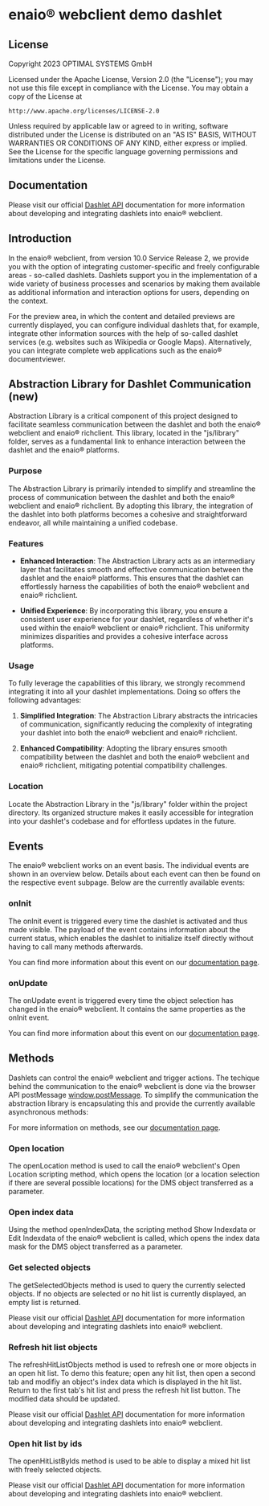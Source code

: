 # enaio® webclient demo dashlet

## License

Copyright 2023 OPTIMAL SYSTEMS GmbH

Licensed under the Apache License, Version 2.0 (the "License"); you may not use this file except in compliance with the License. You may obtain a copy of the License at

```
http://www.apache.org/licenses/LICENSE-2.0
```

Unless required by applicable law or agreed to in writing, software distributed under the License is distributed on an "AS IS" BASIS, WITHOUT WARRANTIES OR CONDITIONS OF ANY KIND, either express or implied. See the License for the specific language governing permissions and limitations under the License.

## Documentation

Please visit our official [Dashlet API](https://help.optimal-systems.com/enaio_develop/display/WEB/5.+Dashlet+API) documentation for more information about developing and integrating dashlets into enaio® webclient.

## Introduction

In the enaio® webclient, from version 10.0 Service Release 2, we provide you with the option of integrating customer-specific and freely configurable areas - so-called dashlets. Dashlets support you in the implementation of a wide variety of business processes and scenarios by making them available as additional information and interaction options for users, depending on the context.

For the preview area, in which the content and detailed previews are currently displayed, you can configure individual dashlets that, for example, integrate other information sources with the help of so-called dashlet services (e.g. websites such as Wikipedia or Google Maps). Alternatively, you can integrate complete web applications such as the enaio® documentviewer.

## Abstraction Library for Dashlet Communication (new)

Abstraction Library is a critical component of this project designed to facilitate seamless communication between the dashlet and both the enaio® webclient and enaio® richclient. This library, located in the "js/library" folder, serves as a fundamental link to enhance interaction between the dashlet and the enaio® platforms.

### Purpose

The Abstraction Library is primarily intended to simplify and streamline the process of communication between the dashlet and both the enaio® webclient and enaio® richclient. By adopting this library, the integration of the dashlet into both platforms becomes a cohesive and straightforward endeavor, all while maintaining a unified codebase.

### Features

- **Enhanced Interaction**: The Abstraction Library acts as an intermediary layer that facilitates smooth and effective communication between the dashlet and the enaio® platforms. This ensures that the dashlet can effortlessly harness the capabilities of both the enaio® webclient and enaio® richclient.

- **Unified Experience**: By incorporating this library, you ensure a consistent user experience for your dashlet, regardless of whether it's used within the enaio® webclient or enaio® richclient. This uniformity minimizes disparities and provides a cohesive interface across platforms.

### Usage

To fully leverage the capabilities of this library, we strongly recommend integrating it into all your dashlet implementations. Doing so offers the following advantages:

1. **Simplified Integration**: The Abstraction Library abstracts the intricacies of communication, significantly reducing the complexity of integrating your dashlet into both the enaio® webclient and enaio® richclient.

2. **Enhanced Compatibility**: Adopting the library ensures smooth compatibility between the dashlet and both the enaio® webclient and enaio® richclient, mitigating potential compatibility challenges.

### Location

Locate the Abstraction Library in the "js/library" folder within the project directory. Its organized structure makes it easily accessible for integration into your dashlet's codebase and for effortless updates in the future.

## Events

The enaio® webclient works on an event basis. The individual events are shown in an overview below. Details about each event can then be found on the respective event subpage. Below are the currently available events:

### onInit

The onInit event is triggered every time the dashlet is activated and thus made visible. The payload of the event contains information about the current status, which enables the dashlet to initialize itself directly without having to call many methods afterwards.

You can find more information about this event on our [documentation page](https://help.optimal-systems.com/enaio_develop/display/WEB/onInit).

### onUpdate

The onUpdate event is triggered every time the object selection has changed in the enaio® webclient. It contains the same properties as the onInit event.

You can find more information about this event on our [documentation page](https://help.optimal-systems.com/enaio_develop/display/WEB/onUpdate).

## Methods

Dashlets can control the enaio® webclient and trigger actions. The techique behind the communication to the enaio® webclient is done via the browser API postMessage [window.postMessage](https://developer.mozilla.org/en-US/docs/Web/API/Window/postMessage). To simplify the communication the abstraction library is encapsulating this and provide the currently available asynchronous methods:

For more information on methods, see our [documentation page](https://help.optimal-systems.com/enaio_develop/display/WEB/5.4+Dashlet-Methoden).

### Open location

The openLocation method is used to call the enaio® webclient's Open Location scripting method, which opens the location (or a location selection if there are several possible locations) for the DMS object transferred as a parameter.

### Open index data

Using the method openIndexData, the scripting method Show Indexdata or Edit Indexdata of the enaio® webclient is called, which opens the index data mask for the DMS object transferred as a parameter.

### Get selected objects

The getSelectedObjects method is used to query the currently selected objects. If no objects are selected or no hit list is currently displayed, an empty list is returned.

Please visit our official [Dashlet API](https://help.optimal-systems.com/enaio_develop/display/WEB/5.+Dashlet+API) documentation for more information about developing and integrating dashlets into enaio® webclient.

### Refresh hit list objects

The refreshHitListObjects method is used to refresh one or more objects in an open hit list. To demo this feature; open any hit list, then open a second tab and modifiy an object's index data which is displayed in the hit list. Return to the first tab's hit list and press the refresh hit list button. The modified data should be updated.

Please visit our official [Dashlet API](https://help.optimal-systems.com/enaio_develop/display/WEB/5.+Dashlet+API) documentation for more information about developing and integrating dashlets into enaio® webclient.

### Open hit list by ids

The openHitListByIds method is used to be able to display a mixed hit list with freely selected objects.

Please visit our official [Dashlet API](https://help.optimal-systems.com/enaio_develop/display/WEB/openHitListByIds) documentation for more information about developing and integrating dashlets into enaio® webclient.

